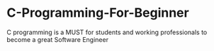 # C-Programming-For-Beginner
C programming is a MUST for students and working professionals to become a great Software Engineer 
